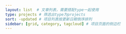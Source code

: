 ```yaml
---
layout: list  # 文章列表，需要搭配type一起使用
type: projects # 筛选出type为projects
sort: -updated # 项目列表按更新日期倒序排列
sidebar: [grid, category, tagcloud] # 项目页面的侧边栏
---
```

